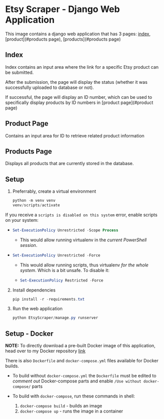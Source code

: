 # Etsy Scraper - Django Web Application
This image contains a django web application that has 3 pages: [index](#index), [product](#products page), [products](#products page)

## Index
Index contains an input area where the link for a specific Etsy product can be submitted.

After the submission, the page will display the status (whether it was successfully uploaded to database or not).

If successful, the page will display an ID number, which can be used to specifically display products by ID numbers in [product page](#product page)

## Product Page
Contains an input area for ID to retrieve related product information

## Products Page
Displays all products that are currently stored in the database.



## Setup

1. Preferrably, create a virtual environment

   ```powershell
   python -m venv venv
   venv/scripts/activate
   ```



If you receive a `scripts is disabled on this system` error, enable scripts on your system:

  - ```powershell
    Set-ExecutionPolicy Unrestricted -Scope Process
    ```

    - This would allow running virtualenv in the *current PowerShell session*.

    

  - ```powershell
    Set-ExecutionPolicy Unrestricted -Force 
    ```

    - This would allow running scripts, thus virtualenv *for the whole system*. Which is a bit unsafe. To disable it:

    - ```powershell
      Set-ExecutionPolicy Restricted -Force
      ```

2. Install dependencies

   ```powershell
   pip install -r -requirements.txt
   ```

2. Run the web application

   ```powershell
   python EtsyScraper/manage.py runserver
   ```



## Setup - Docker

**NOTE:** To directly download a pre-built Docker image of this application, head over to my Docker repository [link](https://hub.docker.com/r/yethranayeh/app)

There is also `Dockerfile` and `docker-compose.yml` files available for Docker builds.

- To build without `docker-compose.yml` the `Dockerfile` must be edited to *comment out* Docker-compose parts and enable `/Use without docker-compose/` parts
- To build with `docker-compose`, run these commands in shell:

  1. `docker-compose build` - builds an image
  2. `docker-compose up` - runs the image in a container
